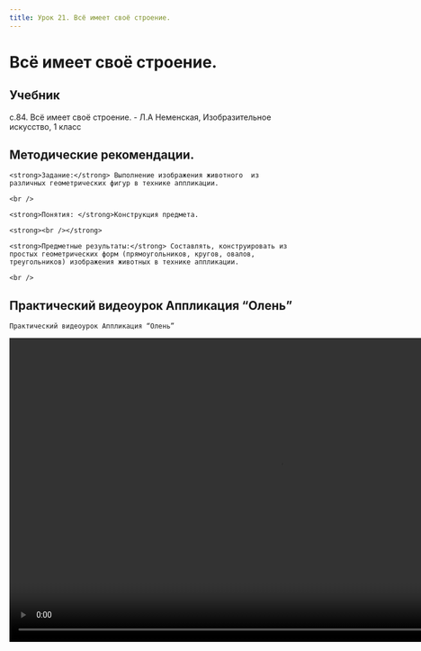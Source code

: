 ```yaml
---
title: Урок 21. Всё имеет своё строение.
---
```


# Всё имеет своё строение.

## Учебник

с.84. Всё имеет своё строение. - Л.А Неменская, Изобразительное искусство, 1 класс

## Методические рекомендации.

<p>
	<strong>Задание:</strong> Выполнение изображения животного  из различных геометрических фигур в технике аппликации.
</p>
<p>
	<br />
</p>
<p>
	<strong>Понятия: </strong>Конструкция предмета.
</p>
<p>
	<strong><br /></strong>
</p>
<p>
	<strong>Предметные результаты:</strong> Составлять, конструировать из простых геометрических форм (прямоугольников, кругов, овалов, треугольников) изображения животных в технике аппликации.
</p>
<div>
	<br />
</div>

## Практический видеоурок Аппликация “Олень”

<p>
	Практический видеоурок Аппликация “Олень”
</p>


<video width="960" height="540" controls>
  <source src="https://vod-progressive.akamaized.net/exp=1667466123~acl=%2Fvimeo-prod-skyfire-std-us%2F01%2F484%2F14%2F352423542%2F1430388074.mp4~hmac=ec7381b09b514cc7e3bf1a4da27ac21f3946128643230a5fb5089b723fd6f5be/vimeo-prod-skyfire-std-us/01/484/14/352423542/1430388074.mp4" type="video/mp4">
Your browser does not support the video tag.
</video>
